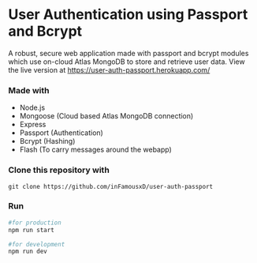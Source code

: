 # User Authentication using Passport and Bcrypt
A robust, secure web application made with passport and bcrypt modules which use on-cloud Atlas MongoDB to store and retrieve user data.
View the live version at https://user-auth-passport.herokuapp.com/

### Made with

- Node.js
- Mongoose (Cloud based Atlas MongoDB connection)
- Express
- Passport (Authentication)
- Bcrypt (Hashing)
- Flash (To carry messages around the webapp)

### Clone this repository with

```
git clone https://github.com/inFamousxD/user-auth-passport
```

### Run

```bash
#for production
npm run start 

#for development
npm run dev 
```


